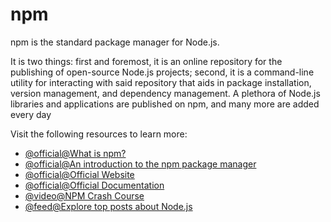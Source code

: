 # npm

npm is the standard package manager for Node.js.

It is two things: first and foremost, it is an online repository for the publishing of open-source Node.js projects; second, it is a command-line utility for interacting with said repository that aids in package installation, version management, and dependency management. A plethora of Node.js libraries and applications are published on npm, and many more are added every day

Visit the following resources to learn more:

- [@official@What is npm?](https://nodejs.org/en/learn/getting-started/an-introduction-to-the-npm-package-manager)
- [@official@An introduction to the npm package manager](https://nodejs.org/en/learn/getting-started/an-introduction-to-the-npm-package-manager)
- [@official@Official Website](https://www.npmjs.com/)
- [@official@Official Documentation](https://docs.npmjs.com/)
- [@video@NPM Crash Course](https://www.youtube.com/watch?v=jHDhaSSKmB0)
- [@feed@Explore top posts about Node.js](https://app.daily.dev/tags/nodejs?ref=roadmapsh)
